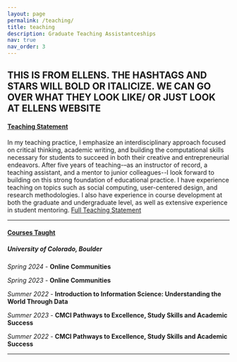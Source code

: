 ```yaml
---
layout: page
permalink: /teaching/
title: teaching
description: Graduate Teaching Assistantceships 
nav: true
nav_order: 3
---
```



## THIS IS FROM ELLENS. THE HASHTAGS AND STARS WILL BOLD OR ITALICIZE. WE CAN GO OVER WHAT THEY LOOK LIKE/ OR JUST LOOK AT ELLENS WEBSITE


#### <u><b>Teaching Statement</b></u>

In my teaching practice, I emphasize an interdisciplinary approach focused on critical thinking, academic writing, and building the computational skills necessary for students to succeed in both their creative and entrepreneurial endeavors. After five years of teaching-–as an instructor of record, a teaching assistant, and a mentor to junior colleagues--I look forward to building on this strong foundation of educational practice. I have experience teaching on topics such as social computing, user-centered design, and research methodologies. I also have experience in course development at both the graduate and undergraduate level, as well as extensive experience in student mentoring. [Full Teaching Statement](/assets/pdf/teachingstatement.pdf)

- - -

#### <u><b>Courses Taught</b></u>
##### **University of Colorado, Boulder**

*Spring 2024* - **Online Communities**

*Spring 2023* - **Online Communities**

*Summer 2022* - **Introduction to Information Science: Understanding the World Through Data**

*Summer 2023* - **CMCI Pathways to Excellence, Study Skills and Academic Success**

*Summer 2022* - **CMCI Pathways to Excellence, Study Skills and Academic Success**

- - -
